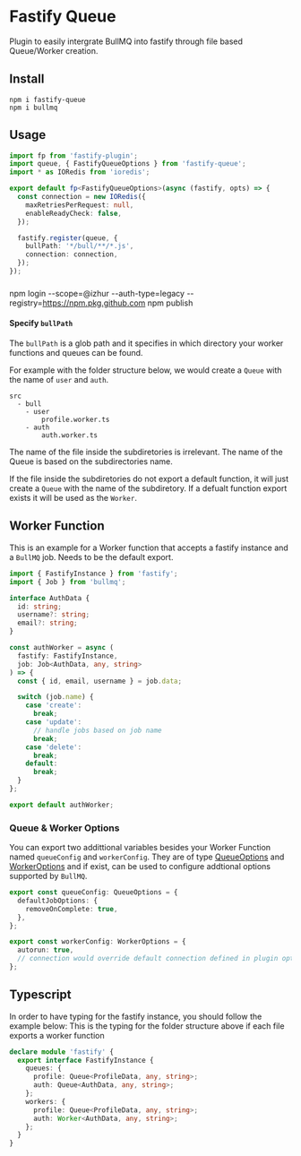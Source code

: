 # Fastify Queue

Plugin to easily intergrate BullMQ into fastify through file based Queue/Worker creation.

## Install

```
npm i fastify-queue
npm i bullmq
```

## Usage

```typescript
import fp from 'fastify-plugin';
import queue, { FastifyQueueOptions } from 'fastify-queue';
import * as IORedis from 'ioredis';

export default fp<FastifyQueueOptions>(async (fastify, opts) => {
  const connection = new IORedis({
    maxRetriesPerRequest: null,
    enableReadyCheck: false,
  });

  fastify.register(queue, {
    bullPath: '*/bull/**/*.js',
    connection: connection,
  });
});
```

###

npm login --scope=@izhur --auth-type=legacy --registry=https://npm.pkg.github.com
npm publish


#### Specify `bullPath`

The `bullPath` is a glob path and it specifies in which directory your worker functions and queues can be found.

For example with the folder structure below, we would create a `Queue` with the name of `user` and `auth`.

```
src
  - bull
    - user
        profile.worker.ts
    - auth
        auth.worker.ts
```

The name of the file inside the subdiretories is irrelevant. The name of the Queue is based on the subdirectories name.

If the file inside the subdiretories do not export a default function, it will just create a `Queue` with the name of the subdiretory. If a defualt function export exists it will be used as the `Worker`.

## Worker Function

This is an example for a Worker function that accepts a fastify instance and a `BullMQ` job. Needs to be the default export.

```typescript
import { FastifyInstance } from 'fastify';
import { Job } from 'bullmq';

interface AuthData {
  id: string;
  username?: string;
  email?: string;
}

const authWorker = async (
  fastify: FastifyInstance,
  job: Job<AuthData, any, string>
) => {
  const { id, email, username } = job.data;

  switch (job.name) {
    case 'create':
      break;
    case 'update':
      // handle jobs based on job name
      break;
    case 'delete':
      break;
    default:
      break;
  }
};

export default authWorker;
```

### Queue & Worker Options

You can export two addittional variables besides your Worker Function named `queueConfig` and `workerConfig`. They are of type [QueueOptions](https://github.com/taskforcesh/bullmq/blob/dd7efc3390e4a9a90f1b3ee0c3e3c74deb1f0369/docs/gitbook/api/bullmq.queueoptions.md) and [WorkerOptions](https://github.com/taskforcesh/bullmq/blob/dd7efc3390e4a9a90f1b3ee0c3e3c74deb1f0369/docs/gitbook/api/bullmq.workeroptions.md) and if exist, can be used to configure addtional options supported by `BullMQ`.

```typescript
export const queueConfig: QueueOptions = {
  defaultJobOptions: {
    removeOnComplete: true,
  },
};

export const workerConfig: WorkerOptions = {
  autorun: true,
  // connection would override default connection defined in plugin options
};
```

## Typescript

In order to have typing for the fastify instance, you should follow the example below:
This is the typing for the folder structure above if each file exports a worker function

```typescript
declare module 'fastify' {
  export interface FastifyInstance {
    queues: {
      profile: Queue<ProfileData, any, string>;
      auth: Queue<AuthData, any, string>;
    };
    workers: {
      profile: Queue<ProfileData, any, string>;
      auth: Worker<AuthData, any, string>;
    };
  }
}
```
